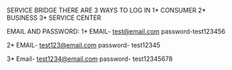 SERVICE BRIDGE 
THERE ARE 3 WAYS TO LOG IN 
1* CONSUMER
2* BUSINESS
3* SERVICE CENTER

EMAIL AND PASSWORD:
1* EMAIL- test@email.com
   password-test123456

2* EMAIL- test123@email.com
   password- test12345

3* Email- test1234@email.com
   password- test12345678
